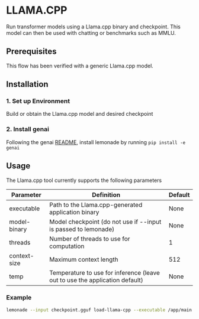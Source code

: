 # LLAMA.CPP

Run transformer models using a Llama.cpp binary and checkpoint. This model can then be used with chatting or benchmarks such as MMLU.

## Prerequisites

This flow has been verified with a generic Llama.cpp model.

## Installation

### 1. Set up Environment

Build or obtain the Llama.cpp model and desired checkpoint

### 2. Install genai

Following the genai [README](../README.md), install lemonade by running `pip install -e genai`

## Usage

The Llama.cpp tool currently supports the following parameters

| Parameter    | Definition                                                                  | Default |
| ---------    | ----------------------------------------------------                        | ------- |
| executable   | Path to the Llama.cpp-generated application binary                          | None    |
| model-binary | Model checkpoint (do not use if --input is passed to lemonade)              | None    |
| threads      | Number of threads to use for computation                                    | 1       |
| context-size | Maximum context length                                                      | 512     |
| temp         | Temperature to use for inference (leave out to use the application default) | None    |

### Example

```bash
lemonade --input checkpoint.gguf load-llama-cpp --executable /app/main accuracy-mmlu --ntrain 5
```

